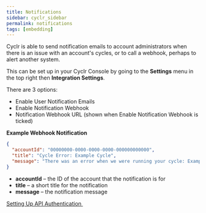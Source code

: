 ```yaml
---
title: Notifications
sidebar: cyclr_sidebar
permalink: notifications
tags: [embedding]
---
```


Cyclr is able to send notification emails to account administrators when there is an issue with an account's cycles, or to call a webhook, perhaps to alert another system.

This can be set up in your Cyclr Console by going to the **Settings** menu in the top right then **Integration Settings**.

There are 3 options:

* Enable User Notification Emails
* Enable Notification Webhook
* Notification Webhook URL (shown when Enable Notification Webhook is ticked)


**Example Webhook Notification**
```json
{
  "accountId": "00000000-0000-0000-0000-000000000000",
  "title": "Cycle Error: Example Cycle",
  "message": "There was an error when we were running your cycle: Example cycle. We have paused it for now."
}
```

*   **accountId** – the ID of the account that the notification is for
*   **title** – a short title for the notification
*   **message** – the notification message

[Setting Up API Authentication ](./api-authentication)
